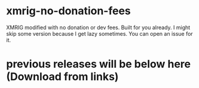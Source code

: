 # xmrig-no-donation-fees
XMRIG modified with no donation or dev fees. Built for you already. I might skip some version because I get lazy sometimes. You can open an issue for it.
# previous releases will be below here (Download from links)
